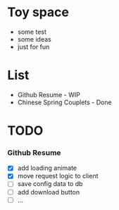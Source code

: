 # Toy space

- some test
- some ideas
- just for fun 
# List

- Github Resume - WIP
- Chinese Spring Couplets - Done

# TODO
### Github Resume 

- [x] add loading animate
- [x] move request logic to client
- [ ] save config data to db
- [ ] add download button
- [ ] ...
